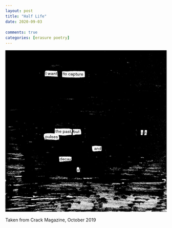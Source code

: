 ```yaml
---
layout: post
title: "Half Life"
date: 2020-09-03

comments: true
categories: [erasure poetry]
---
```

<img src="/assets/images/articles/halflife.jpeg" class="responsive"><br>

Taken from Crack Magazine, October 2019
